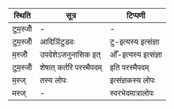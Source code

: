 | स्थिति | सूत्र | टिप्पणी |
| ----- | ------- | ------ |
| टुम॒स्जोँ | - | - |
| टुम॒स्जोँ | आदिर्ञिटुडवः | टु-इत्यस्य इत्संज्ञा |
| म॒स्जोँ | उपदेशेऽजनुनासिक इत् | ओँ-इत्यस्य इत्संज्ञा |
| टुम॒स्जोँ | शेषात् कर्तरि परस्मैपदम् | इति परस्मैपदम् |
| म॒स्ज् | तस्य लोपः | इत्संज्ञकस्य लोपः |
| मस्ज् | - | स्वरभेदमात्रालोपः |
